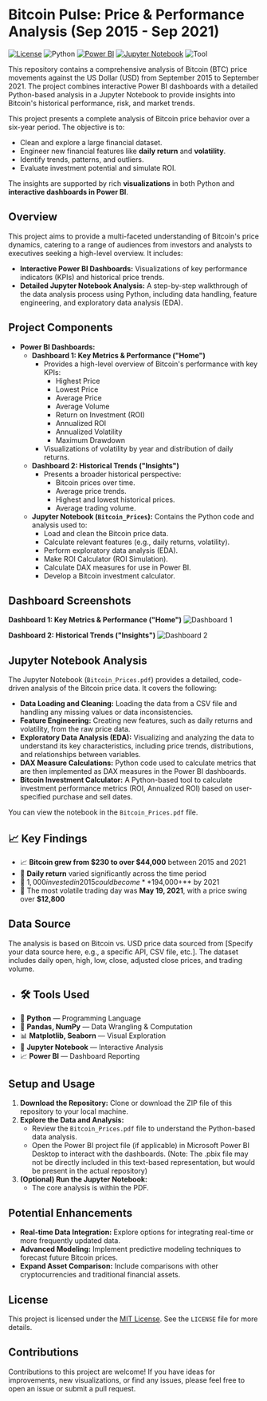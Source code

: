 # Bitcoin Pulse: Price & Performance Analysis (Sep 2015 - Sep 2021)


[![License](https://img.shields.io/badge/License-MIT-yellow.svg)](https://opensource.org/licenses/MIT)
![Python](https://img.shields.io/badge/Python-3.8+-blue.svg)
[![Power BI](https://img.shields.io/badge/Power_BI-Report-orange.svg)](https://powerbi.microsoft.com/)
[![Jupyter Notebook](https://img.shields.io/badge/Jupyter-Notebook-blue.svg)](https://jupyter.org/)
![Tool](https://img.shields.io/badge/PowerBI-Visualization-green.svg)

This repository contains a comprehensive analysis of Bitcoin (BTC) price movements against the US Dollar (USD) from September 2015 to September 2021. The project combines interactive Power BI dashboards with a detailed Python-based analysis in a Jupyter Notebook to provide insights into Bitcoin's historical performance, risk, and market trends.

This project presents a complete analysis of Bitcoin price behavior over a six-year period. The objective is to:
- Clean and explore a large financial dataset.
- Engineer new financial features like **daily return** and **volatility**.
- Identify trends, patterns, and outliers.
- Evaluate investment potential and simulate ROI.

The insights are supported by rich **visualizations** in both Python and **interactive dashboards in Power BI**.


## Overview

This project aims to provide a multi-faceted understanding of Bitcoin's price dynamics, catering to a range of audiences from investors and analysts to executives seeking a high-level overview.  It includes:

* **Interactive Power BI Dashboards:** Visualizations of key performance indicators (KPIs) and historical price trends.
* **Detailed Jupyter Notebook Analysis:** A step-by-step walkthrough of the data analysis process using Python, including data handling, feature engineering, and exploratory data analysis (EDA).

## Project Components

* **Power BI Dashboards:**
    * **Dashboard 1: Key Metrics & Performance ("Home")**
        * Provides a high-level overview of Bitcoin's performance with key KPIs:
            * Highest Price
            * Lowest Price
            * Average Price
            * Average Volume
            * Return on Investment (ROI)
            * Annualized ROI
            * Annualized Volatility
            * Maximum Drawdown
        * Visualizations of volatility by year and distribution of daily returns.
    * **Dashboard 2: Historical Trends ("Insights")**
        * Presents a broader historical perspective:
            * Bitcoin prices over time.
            * Average price trends.
            * Highest and lowest historical prices.
            * Average trading volume.
    * **Jupyter Notebook (`Bitcoin_Prices`):** Contains the Python code and analysis used to:
        * Load and clean the Bitcoin price data.
        * Calculate relevant features (e.g., daily returns, volatility).
        * Perform exploratory data analysis (EDA).
        * Make ROI Calculator (ROI Simulation).
        * Calculate DAX measures for use in Power BI.
        * Develop a Bitcoin investment calculator.

## Dashboard Screenshots

**Dashboard 1: Key Metrics & Performance ("Home")**
![Dashboard 1](https://github.com/user-attachments/assets/7ac689ca-c329-478a-9ad4-93916617b14a)

**Dashboard 2: Historical Trends ("Insights")**
![Dashboard 2](https://github.com/user-attachments/assets/3da3a4c5-d802-48a5-a7a9-d3cede9c31ec)

## Jupyter Notebook Analysis

The Jupyter Notebook (`Bitcoin_Prices.pdf`) provides a detailed, code-driven analysis of the Bitcoin price data. It covers the following:

* **Data Loading and Cleaning:** Loading the data from a CSV file and handling any missing values or data inconsistencies.
* **Feature Engineering:** Creating new features, such as daily returns and volatility, from the raw price data.
* **Exploratory Data Analysis (EDA):** Visualizing and analyzing the data to understand its key characteristics, including price trends, distributions, and relationships between variables.
* **DAX Measure Calculations:** Python code used to calculate metrics that are then implemented as DAX measures in the Power BI dashboards.
* **Bitcoin Investment Calculator:** A Python-based tool to calculate investment performance metrics (ROI, Annualized ROI) based on user-specified purchase and sell dates.

You can view the notebook in the `Bitcoin_Prices.pdf` file.

## 📈 Key Findings

- 📈 **Bitcoin grew from $230 to over $44,000** between 2015 and 2021
- 🔁 **Daily return** varied significantly across the time period
- 💸 $1,000 invested in 2015 could become **$194,000+** by 2021  
- 📆 The most volatile trading day was **May 19, 2021**, with a price swing over **$12,800**

## Data Source

The analysis is based on Bitcoin vs. USD price data sourced from [Specify your data source here, e.g., a specific API, CSV file, etc.]. The dataset includes daily open, high, low, close, adjusted close prices, and trading volume.

* ## 🛠 Tools Used

- 🐍 **Python** — Programming Language  
- 🧮 **Pandas, NumPy** — Data Wrangling & Computation  
- 📊 **Matplotlib, Seaborn** — Visual Exploration  
- 📓 **Jupyter Notebook** — Interactive Analysis  
- 📈 **Power BI** — Dashboard Reporting  

## Setup and Usage

1.  **Download the Repository:** Clone or download the ZIP file of this repository to your local machine.
2.  **Explore the Data and Analysis:**
    * Review the `Bitcoin_Prices.pdf` file to understand the Python-based data analysis.
    * Open the Power BI project file (if applicable) in Microsoft Power BI Desktop to interact with the dashboards.  (Note:  The .pbix file may not be directly included in this text-based representation, but would be present in the actual repository)
3.  **(Optional) Run the Jupyter Notebook:**
    * The core analysis is within the PDF.

## Potential Enhancements

* **Real-time Data Integration:** Explore options for integrating real-time or more frequently updated data.
* **Advanced Modeling:** Implement predictive modeling techniques to forecast future Bitcoin prices.
* **Expand Asset Comparison:** Include comparisons with other cryptocurrencies and traditional financial assets.

## License

This project is licensed under the [MIT License](https://opensource.org/licenses/MIT). See the `LICENSE` file for more details.

## Contributions

Contributions to this project are welcome! If you have ideas for improvements, new visualizations, or find any issues, please feel free to open an issue or submit a pull request.

